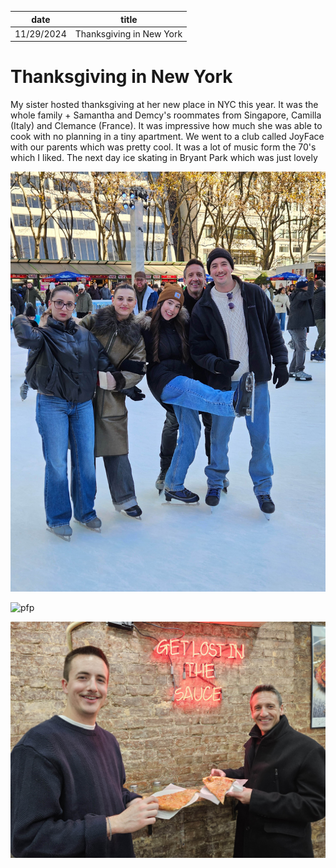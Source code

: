 | date       | title                    |
| ---------- | ------------------------ |
| 11/29/2024 | Thanksgiving in New York |

# Thanksgiving in New York

My sister hosted thanksgiving at her new place in NYC this year. It was the whole family + Samantha and Demcy's roommates from Singapore, Camilla (Italy) and Clemance (France). It was impressive how much she was able to cook with no planning in a tiny apartment. We went to a club called JoyFace with our parents which was pretty cool. It was a lot of music form the 70's which I liked. The next day ice skating in Bryant Park which was just lovely

![pfp](/content/hudson/images/Misc/hi.jpg)

![pfp](/content/hudson/images/Misc/image.jpg)

![pfp](/content/hudson/images/Misc/20241130_095531_Original.jpg)
